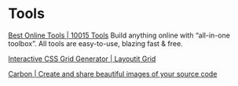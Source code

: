 # Tools

[Best Online Tools | 10015 Tools](https://10015.io/) Build anything online with “all-in-one toolbox”. All tools are easy-to-use, blazing fast & free.

[Interactive CSS Grid Generator | Layoutit Grid](https://grid.layoutit.com/)

[Carbon | Create and share beautiful images of your source code](https://carbon.now.sh/)
